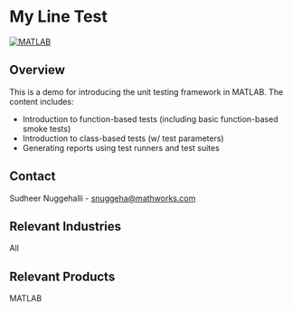 # My Line Test

[![MATLAB](https://github.com/SCdW/actions/workflows/matlabci.yml/badge.svg)](https://github.com/SCdW/actions/workflows/matlabci.yml) 

## Overview
This is a demo for introducing the unit testing framework in MATLAB. The content includes:    

* Introduction to function-based tests (including basic function-based smoke tests)
* Introduction to class-based tests (w/ test parameters)
* Generating reports using test runners and test suites

## Contact
Sudheer Nuggehalli - <snuggeha@mathworks.com>

## Relevant Industries
All

## Relevant Products    
MATLAB
